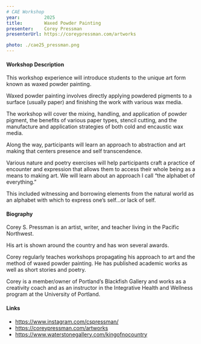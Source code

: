 ```yaml
---
# CAE Workshop
year:         2025
title:        Waxed Powder Painting
presenter:    Corey Pressman
presenterUrl: https://coreypressman.com/artworks

photo: ./cae25_pressman.png
---
```


#### Workshop Description

This workshop experience will introduce students to the unique art form known as waxed powder painting. 

Waxed powder painting involves directly applying powdered pigments to a surface 
(usually paper) and finishing the work with various wax media.

The workshop will cover the mixing, handling, and application of powder pigment, 
the benefits of various paper types, stencil cutting, and the manufacture 
and application strategies of both cold and encaustic wax media.

Along the way, participants will learn an approach to abstraction and 
art making that centers presence and self transcendence. 

Various nature and poetry exercises will help participants craft a 
practice of encounter and expression that allows them to access their 
whole being as a means to making art. We will learn about an approach 
I call “the alphabet of everything.” 

This included witnessing and borrowing elements from the 
natural world as an alphabet with which to express one’s self…or lack of self.

#### Biography

Corey S. Pressman is an artist, writer, and teacher living in the Pacific Northwest. 

His art is shown around the country and has won several awards. 

Corey regularly teaches workshops propagating his approach to art and the 
method of waxed powder painting. He has published academic works as well 
as short stories and poetry. 

Corey is a member/owner of Portland’s Blackfish Gallery and works as a 
creativity coach and as an instructor in the Integrative Health and 
Wellness program at the University of Portland. 

#### Links

- https://www.instagram.com/cspressman/
- https://coreypressman.com/artworks
- https://www.waterstonegallery.com/kingofnocountry
